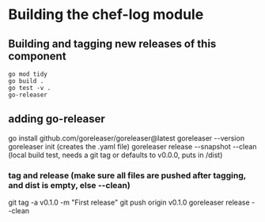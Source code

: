 # Building the chef-log module

## Building and tagging new releases of this component
```
go mod tidy
go build .
go test -v .
go-releaser
```

## adding go-releaser
go install github.com/goreleaser/goreleaser@latest
goreleaser --version
goreleaser init (creates the .yaml file)
goreleaser release --snapshot --clean (local build test, needs a git tag or defaults to v0.0.0, puts in /dist)

### tag and release (make sure all files are pushed after tagging, and dist is empty, else --clean)
git tag -a v0.1.0 -m "First release"
git push origin v0.1.0
goreleaser release --clean
